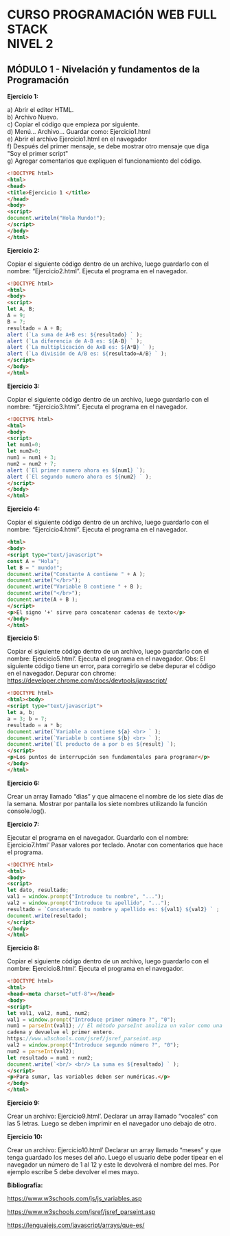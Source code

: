 # CURSO PROGRAMACIÓN WEB FULL STACK <br> NIVEL 2

## MÓDULO 1 - Nivelación y fundamentos de la Programación

**Ejercicio 1:**<br>

a) Abrir el editor HTML.<br>
b) Archivo Nuevo.<br>
c) Copiar el código que empieza por <!DOCTYPE html> siguiente.<br>
d) Menú... Archivo... Guardar como: Ejercicio1.html<br>
e) Abrir el archivo Ejercicio1.html en el navegador<br>
f) Después del primer mensaje, se debe mostrar otro mensaje que diga "Soy el primer
script"<br>
g) Agregar comentarios que expliquen el funcionamiento del código.<br>

``` html
<!DOCTYPE html>
<html>
<head>
<title>Ejercicio 1 </title>
</head>
<body>
<script>
document.writeln("Hola Mundo!");
</script>
</body>
</html>
 ```
 **Ejercicio 2:**<br>
 
 Copiar el siguiente código dentro de un archivo, luego guardarlo con el nombre:
“Ejercicio2.html”. Ejecuta el programa en el navegador.

``` html
<!DOCTYPE html>
<html>
<body>
<script>
let A, B;
A = 9;
B = 7;
resultado = A + B;
alert (`La suma de A+B es: ${resultado} ` );
alert (`La diferencia de A-B es: ${A-B} ` );
alert (`La multiplicación de AxB es: ${A*B} ` );
alert (`La división de A/B es: ${resultado=A/B} ` );
</script>
</body>
</html>
```

**Ejercicio 3:**<br>

Copiar el siguiente código dentro de un archivo, luego guardarlo con el nombre:
“Ejercicio3.html”. Ejecuta el programa en el navegador.
``` html
<!DOCTYPE html>
<html>
<body>
<script>
let num1=0;
let num2=0;
num1 = num1 + 3;
num2 = num2 + 7;
alert (`El primer numero ahora es ${num1} `);
alert (`El segundo numero ahora es ${num2} ` );
</script>
</body>
</html>
```
**Ejercicio 4:**<br>

Copiar el siguiente código dentro de un archivo, luego guardarlo con el nombre:
“Ejercicio4.html”. Ejecuta el programa en el navegador.

``` html
<html>
<body>
<script type="text/javascript">
const A = "Hola";
let B = " mundo!";
document.write("Constante A contiene " + A );
document.write("</br>");
document.write("Variable B contiene " + B );
document.write("</br>");
document.write(A + B );
</script>
<p>El signo '+' sirve para concatenar cadenas de texto</p>
</body>
</html>
```

**Ejercicio 5:**<br>

Copiar el siguiente código dentro de un archivo, luego guardarlo con el nombre:
Ejercicio5.html’. Ejecuta el programa en el navegador.
Obs: El siguiente código tiene un error, para corregirlo se debe depurar el código en el
navegador.
Depurar con chrome: https://developer.chrome.com/docs/devtools/javascript/

``` html
<!DOCTYPE html>
<html><body>
<script type="text/javascript">
let a, b;
a = 3; b = 7;
resultado = a * b;
document.write(`Variable a contiene ${a} <br> ` );
document.write(`Variable b contiene ${b} <br> ` );
document.write(`El producto de a por b es ${result} `);
</script>
<p>Los puntos de interrupción son fundamentales para programar</p>
</body>
</html>
```

**Ejercicio 6:**<br>

Crear un array llamado “dias” y que almacene el nombre de los siete días de la semana.
Mostrar por pantalla los siete nombres utilizando la función console.log().

**Ejercicio 7:**<br>

Ejecutar el programa en el navegador. Guardarlo con el nombre: Ejercicio7.html’ Pasar
valores por teclado. Anotar con comentarios que hace el programa.

``` html
<!DOCTYPE html>
<html>
<body>
<script>
let dato, resultado;
val1 = window.prompt("Introduce tu nombre", "...");
val2 = window.prompt("Introduce tu apellido", "...");
resultado = `Concatenado tu nombre y apellido es: ${val1} ${val2} ` ;
document.write(resultado);
</script>
</body>
</html>
```

**Ejercicio 8:**<br>

Copiar el siguiente código dentro de un archivo, luego guardarlo con el nombre:
Ejercicio8.html’. Ejecuta el programa en el navegador.

``` html
<!DOCTYPE html>
<html>
<head><meta charset="utf-8"></head>
<body>
<script>
let val1, val2, num1, num2;
val1 = window.prompt("Introduce primer número ?", "0");
num1 = parseInt(val1); // El método parseInt analiza un valor como una
cadena y devuelve el primer entero.
https://www.w3schools.com/jsref/jsref_parseint.asp
val2 = window.prompt("Introduce segundo número ?", "0");
num2 = parseInt(val2);
let resultado = num1 + num2;
document.write(`<br/> <br/> La suma es ${resultado} ` );
</script>
<p>Para sumar, las variables deben ser numéricas.</p>
</body>
</html>
```

**Ejercicio 9:**<br>

Crear un archivo: Ejercicio9.html’. Declarar un array llamado “vocales” con las 5 letras.
Luego se deben imprimir en el navegador uno debajo de otro.

**Ejercicio 10:**<br>

Crear un archivo: Ejercicio10.html’ Declarar un array llamado “meses” y que tenga
guardado los meses del año. Luego el usuario debe poder tipear en el navegador un
número de 1 al 12 y este le devolverá el nombre del mes. Por ejemplo escribe 5 debe
devolver el mes mayo.

**Bibliografía:**

https://www.w3schools.com/js/js_variables.asp

https://www.w3schools.com/jsref/jsref_parseint.asp

https://lenguajejs.com/javascript/arrays/que-es/
